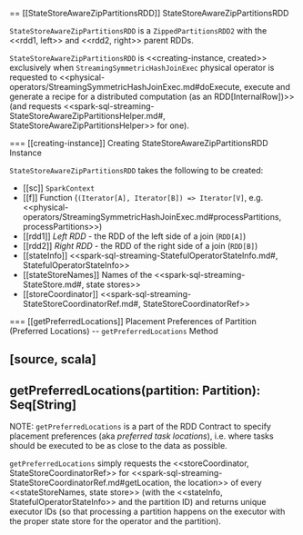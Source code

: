 == [[StateStoreAwareZipPartitionsRDD]] StateStoreAwareZipPartitionsRDD

`StateStoreAwareZipPartitionsRDD` is a `ZippedPartitionsRDD2` with the <<rdd1, left>> and <<rdd2, right>> parent RDDs.

`StateStoreAwareZipPartitionsRDD` is <<creating-instance, created>> exclusively when `StreamingSymmetricHashJoinExec` physical operator is requested to <<physical-operators/StreamingSymmetricHashJoinExec.md#doExecute, execute and generate a recipe for a distributed computation (as an RDD[InternalRow])>> (and requests <<spark-sql-streaming-StateStoreAwareZipPartitionsHelper.md#, StateStoreAwareZipPartitionsHelper>> for one).

=== [[creating-instance]] Creating StateStoreAwareZipPartitionsRDD Instance

`StateStoreAwareZipPartitionsRDD` takes the following to be created:

* [[sc]] `SparkContext`
* [[f]] Function (`(Iterator[A], Iterator[B]) => Iterator[V]`, e.g. <<physical-operators/StreamingSymmetricHashJoinExec.md#processPartitions, processPartitions>>)
* [[rdd1]] *Left RDD* - the RDD of the left side of a join (`RDD[A]`)
* [[rdd2]] *Right RDD* - the RDD of the right side of a join (`RDD[B]`)
* [[stateInfo]] <<spark-sql-streaming-StatefulOperatorStateInfo.md#, StatefulOperatorStateInfo>>
* [[stateStoreNames]] Names of the <<spark-sql-streaming-StateStore.md#, state stores>>
* [[storeCoordinator]] <<spark-sql-streaming-StateStoreCoordinatorRef.md#, StateStoreCoordinatorRef>>

=== [[getPreferredLocations]] Placement Preferences of Partition (Preferred Locations) -- `getPreferredLocations` Method

[source, scala]
----
getPreferredLocations(partition: Partition): Seq[String]
----

NOTE: `getPreferredLocations` is a part of the RDD Contract to specify placement preferences (aka _preferred task locations_), i.e. where tasks should be executed to be as close to the data as possible.

`getPreferredLocations` simply requests the <<storeCoordinator, StateStoreCoordinatorRef>> for <<spark-sql-streaming-StateStoreCoordinatorRef.md#getLocation, the location>> of every <<stateStoreNames, state store>> (with the <<stateInfo, StatefulOperatorStateInfo>> and the partition ID) and returns unique executor IDs (so that processing a partition happens on the executor with the proper state store for the operator and the partition).
